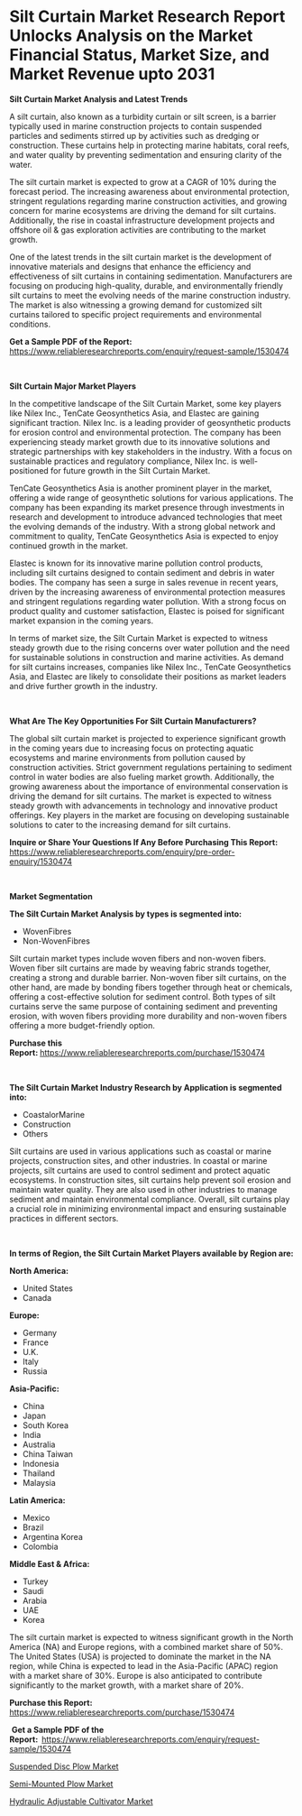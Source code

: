 <p><h1>Silt Curtain Market Research Report Unlocks Analysis on the Market Financial Status, Market Size, and Market Revenue upto 2031</h1></p><p><strong>Silt Curtain Market Analysis and Latest Trends</strong></p>
<p><p>A silt curtain, also known as a turbidity curtain or silt screen, is a barrier typically used in marine construction projects to contain suspended particles and sediments stirred up by activities such as dredging or construction. These curtains help in protecting marine habitats, coral reefs, and water quality by preventing sedimentation and ensuring clarity of the water.</p><p>The silt curtain market is expected to grow at a CAGR of 10% during the forecast period. The increasing awareness about environmental protection, stringent regulations regarding marine construction activities, and growing concern for marine ecosystems are driving the demand for silt curtains. Additionally, the rise in coastal infrastructure development projects and offshore oil & gas exploration activities are contributing to the market growth.</p><p>One of the latest trends in the silt curtain market is the development of innovative materials and designs that enhance the efficiency and effectiveness of silt curtains in containing sedimentation. Manufacturers are focusing on producing high-quality, durable, and environmentally friendly silt curtains to meet the evolving needs of the marine construction industry. The market is also witnessing a growing demand for customized silt curtains tailored to specific project requirements and environmental conditions.</p></p>
<p><strong>Get a Sample PDF of the Report:&nbsp;</strong> <a href="https://www.reliableresearchreports.com/enquiry/request-sample/1530474">https://www.reliableresearchreports.com/enquiry/request-sample/1530474</a></p>
<p>&nbsp;</p>
<p><strong>Silt Curtain Major Market Players</strong></p>
<p><p>In the competitive landscape of the Silt Curtain Market, some key players like Nilex Inc., TenCate Geosynthetics Asia, and Elastec are gaining significant traction. Nilex Inc. is a leading provider of geosynthetic products for erosion control and environmental protection. The company has been experiencing steady market growth due to its innovative solutions and strategic partnerships with key stakeholders in the industry. With a focus on sustainable practices and regulatory compliance, Nilex Inc. is well-positioned for future growth in the Silt Curtain Market.</p><p>TenCate Geosynthetics Asia is another prominent player in the market, offering a wide range of geosynthetic solutions for various applications. The company has been expanding its market presence through investments in research and development to introduce advanced technologies that meet the evolving demands of the industry. With a strong global network and commitment to quality, TenCate Geosynthetics Asia is expected to enjoy continued growth in the market.</p><p>Elastec is known for its innovative marine pollution control products, including silt curtains designed to contain sediment and debris in water bodies. The company has seen a surge in sales revenue in recent years, driven by the increasing awareness of environmental protection measures and stringent regulations regarding water pollution. With a strong focus on product quality and customer satisfaction, Elastec is poised for significant market expansion in the coming years.</p><p>In terms of market size, the Silt Curtain Market is expected to witness steady growth due to the rising concerns over water pollution and the need for sustainable solutions in construction and marine activities. As demand for silt curtains increases, companies like Nilex Inc., TenCate Geosynthetics Asia, and Elastec are likely to consolidate their positions as market leaders and drive further growth in the industry.</p></p>
<p>&nbsp;</p>
<p><strong>What Are The Key Opportunities For Silt Curtain Manufacturers?</strong></p>
<p><p>The global silt curtain market is projected to experience significant growth in the coming years due to increasing focus on protecting aquatic ecosystems and marine environments from pollution caused by construction activities. Strict government regulations pertaining to sediment control in water bodies are also fueling market growth. Additionally, the growing awareness about the importance of environmental conservation is driving the demand for silt curtains. The market is expected to witness steady growth with advancements in technology and innovative product offerings. Key players in the market are focusing on developing sustainable solutions to cater to the increasing demand for silt curtains.</p></p>
<p><strong>Inquire or Share Your Questions If Any Before Purchasing This Report:</strong> <a href="https://www.reliableresearchreports.com/enquiry/pre-order-enquiry/1530474">https://www.reliableresearchreports.com/enquiry/pre-order-enquiry/1530474</a></p>
<p>&nbsp;</p>
<p><strong>Market Segmentation</strong></p>
<p><strong>The Silt Curtain Market Analysis by types is segmented into:</strong></p>
<p><ul><li>WovenFibres</li><li>Non-WovenFibres</li></ul></p>
<p><p>Silt curtain market types include woven fibers and non-woven fibers. Woven fiber silt curtains are made by weaving fabric strands together, creating a strong and durable barrier. Non-woven fiber silt curtains, on the other hand, are made by bonding fibers together through heat or chemicals, offering a cost-effective solution for sediment control. Both types of silt curtains serve the same purpose of containing sediment and preventing erosion, with woven fibers providing more durability and non-woven fibers offering a more budget-friendly option.</p></p>
<p><strong>Purchase this Report:&nbsp;</strong><a href="https://www.reliableresearchreports.com/purchase/1530474">https://www.reliableresearchreports.com/purchase/1530474</a></p>
<p>&nbsp;</p>
<p><strong>The Silt Curtain Market Industry Research by Application is segmented into:</strong></p>
<p><ul><li>CoastalorMarine</li><li>Construction</li><li>Others</li></ul></p>
<p><p>Silt curtains are used in various applications such as coastal or marine projects, construction sites, and other industries. In coastal or marine projects, silt curtains are used to control sediment and protect aquatic ecosystems. In construction sites, silt curtains help prevent soil erosion and maintain water quality. They are also used in other industries to manage sediment and maintain environmental compliance. Overall, silt curtains play a crucial role in minimizing environmental impact and ensuring sustainable practices in different sectors.</p></p>
<p>&nbsp;</p>
<p><strong>In terms of Region, the Silt Curtain Market Players available by Region are:</strong></p>
<p>
    <p> <strong> North America: </strong>
        <ul>
            <li>United States</li>
            <li>Canada</li>
        </ul>
        </p> 
    <p> <strong> Europe: </strong>
        <ul>
            <li>Germany</li>
            <li>France</li>
            <li>U.K.</li>
            <li>Italy</li>
            <li>Russia</li>
        </ul>
        </p> 
    <p> <strong> Asia-Pacific: </strong>
        <ul>
            <li>China</li>
            <li>Japan</li>
            <li>South Korea</li>
            <li>India</li>
            <li>Australia</li>
            <li>China Taiwan</li>
            <li>Indonesia</li>
            <li>Thailand</li>
            <li>Malaysia</li>
        </ul>
        </p> 
    <p> <strong> Latin America: </strong>
        <ul>
            <li>Mexico</li>
            <li>Brazil</li>
            <li>Argentina Korea</li>
            <li>Colombia</li>
        </ul>
        </p> 
    <p> <strong> Middle East & Africa: </strong>
        <ul>
            <li>Turkey</li>
            <li>Saudi</li>
            <li>Arabia</li>
            <li>UAE</li>
            <li>Korea</li>
        </ul>
    </p>
    </p>
<p><p>The silt curtain market is expected to witness significant growth in the North America (NA) and Europe regions, with a combined market share of 50%. The United States (USA) is projected to dominate the market in the NA region, while China is expected to lead in the Asia-Pacific (APAC) region with a market share of 30%. Europe is also anticipated to contribute significantly to the market growth, with a market share of 20%.</p></p>
<p><strong>Purchase this Report: </strong><a href="https://www.reliableresearchreports.com/purchase/1530474">https://www.reliableresearchreports.com/purchase/1530474</a></p>
<p>&nbsp;<strong>Get a Sample PDF of the Report:&nbsp;&nbsp;</strong><a href="https://www.reliableresearchreports.com/enquiry/request-sample/1530474">https://www.reliableresearchreports.com/enquiry/request-sample/1530474</a></p>
<p><strong></strong></p>
<p><p><a href="https://view.publitas.com/reportprime-1/decoding-the-suspended-disc-plow-market-a-deep-dive-into-the-latest-market-trends-market-segmentation-and-competitive-analysis/">Suspended Disc Plow Market</a></p><p><a href="https://view.publitas.com/reportprime-1/global-semi-mounted-plow-market-size-and-market-trends-insights-and-projections-from-2023-to-2030/">Semi-Mounted Plow Market</a></p><p><a href="https://view.publitas.com/reportprime-1/hydraulic-adjustable-cultivator-market-centers-on-aspects-such-as-market-growth-market-share-market-opportunity-and-projected-forecasts-spanning-from-2023-to-2030/">Hydraulic Adjustable Cultivator Market</a></p></p>